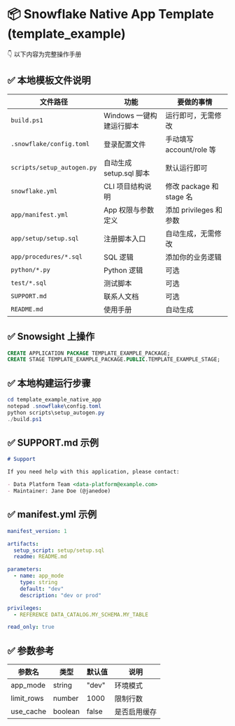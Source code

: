 
# 📦 Snowflake Native App Template (template_example)

👇 以下内容为完整操作手册

## ✅ 本地模板文件说明

| 文件路径 | 功能 | 要做的事情 |
|----------|------|-------------|
| `build.ps1` | Windows 一键构建运行脚本 | 运行即可，无需修改 |
| `.snowflake/config.toml` | 登录配置文件 | 手动填写 account/role 等 |
| `scripts/setup_autogen.py` | 自动生成 setup.sql 脚本 | 默认运行即可 |
| `snowflake.yml` | CLI 项目结构说明 | 修改 package 和 stage 名 |
| `app/manifest.yml` | App 权限与参数定义 | 添加 privileges 和参数 |
| `app/setup/setup.sql` | 注册脚本入口 | 自动生成，无需修改 |
| `app/procedures/*.sql` | SQL 逻辑 | 添加你的业务逻辑 |
| `python/*.py` | Python 逻辑 | 可选 |
| `test/*.sql` | 测试脚本 | 可选 |
| `SUPPORT.md` | 联系人文档 | 可选 |
| `README.md` | 使用手册 | 自动生成 |

## ✅ Snowsight 上操作

```sql
CREATE APPLICATION PACKAGE TEMPLATE_EXAMPLE_PACKAGE;
CREATE STAGE TEMPLATE_EXAMPLE_PACKAGE.PUBLIC.TEMPLATE_EXAMPLE_STAGE;
```

## ✅ 本地构建运行步骤

```powershell
cd template_example_native_app
notepad .snowflake\config.toml
python scripts\setup_autogen.py
./build.ps1
```

## ✅ SUPPORT.md 示例

```markdown
# Support

If you need help with this application, please contact:

- Data Platform Team <data-platform@example.com>
- Maintainer: Jane Doe (@janedoe)
```

## ✅ manifest.yml 示例

```yaml
manifest_version: 1

artifacts:
  setup_script: setup/setup.sql
  readme: README.md

parameters:
  - name: app_mode
    type: string
    default: "dev"
    description: "dev or prod"

privileges:
  - REFERENCE DATA_CATALOG.MY_SCHEMA.MY_TABLE

read_only: true
```

## ✅ 参数参考

| 参数名 | 类型 | 默认值 | 说明 |
|--------|------|--------|------|
| app_mode | string | "dev" | 环境模式 |
| limit_rows | number | 1000 | 限制行数 |
| use_cache | boolean | false | 是否启用缓存 |
